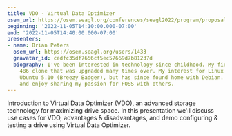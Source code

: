 ```yaml
---
title: VDO - Virtual Data Optimizer
osem_url: https://osem.seagl.org/conferences/seagl2022/program/proposals/906
beginning: '2022-11-05T14:10:00.000-07:00'
end: '2022-11-05T14:40:00.000-07:00'
presenters:
- name: Brian Peters
  osem_url: https://osem.seagl.org/users/1433
  gravatar_id: cedfc35df7656cf5ec57669d7b81237d
  biography: I've been interested in technology since childhood. My first PC was a
    486 clone that was upgraded many times over. My interest for Linux started with
    Ubuntu 5.10 (Breezy Badger), but has since found home with Debian. I'm RHCSA certified
    and enjoy sharing my passion for FOSS with others.
---
```


Introduction to Virtual Data Optimizer (VDO), an advanced storage technology for maximizing drive space. In this presentation we'll discuss use cases for VDO, advantages & disadvantages, and demo configuring & testing a drive using Virtual Data Optimizer.
